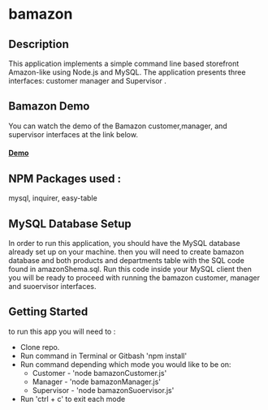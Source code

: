 # bamazon

## **Description**

This application implements a simple command line based storefront Amazon-like using Node.js and MySQL. The application presents three interfaces: customer manager and Supervisor .


## **Bamazon Demo**
You can  watch the demo of the Bamazon customer,manager, and supervisor interfaces at the link below. 
 #### [Demo](https://drive.google.com/file/d/1DvVVAxkm9J55lnXz6ph0w35bYYc8Gx1S/view)


## **NPM Packages used :**
mysql, inquirer, easy-table


## **MySQL Database Setup**
In order to run this application, you should have the MySQL database already set up on your machine. then you will need to create bamazon database and both products and departments table with the SQL code found in amazonShema.sql. Run this code inside your MySQL client then you will be ready to proceed with running the bamazon customer, manager and suoervisor interfaces.


## **Getting Started**
to run this app you will need to :
* Clone repo.
* Run command in Terminal or Gitbash 'npm install'
* Run command depending which mode you would like to be on:
    * Customer - 'node  bamazonCustomer.js'
    * Manager - 'node bamazonManager.js'
    * Supervisor - 'node bamazonSuoervisor.js'
* Run 'ctrl + c' to exit each mode



